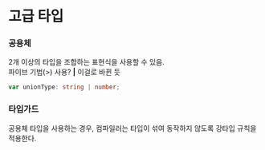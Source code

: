 # 고급 타입
### 공용체
2개 이상의 타입을 조합하는 표현식을 사용할 수 있음.  
파이브 기법(>) 사용? **|** 이걸로 바뀐 듯  
``` typescript
var unionType: string | number;
```
  
### 타입가드
공용체 타입을 사용하는 경우, 컴파일러는 타입이 섞여 동작하지 않도록 강타입 규칙을 적용한다.
